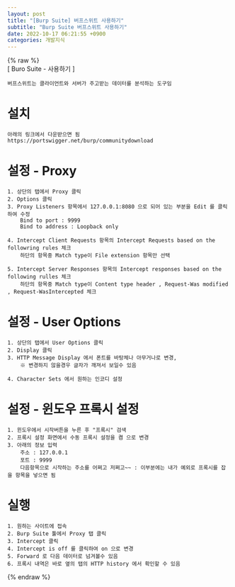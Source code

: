 ```yaml
---  
layout: post  
title: "[Burp Suite] 버프스위트 사용하기"  
subtitle: "Burp Suite 버프스위트 사용하기"  
date: 2022-10-17 06:21:55 +0900  
categories: 개발지식  
---  
```

{% raw %}  
[ Buro Suite - 사용하기 ]  
  
	버프스위트는 클라이언트와 서버가 주고받는 데이터를 분석하는 도구임  
  
  
# 설치  
	아래의 링크에서 다운받으면 됨  
	https://portswigger.net/burp/communitydownload  
	  
  
# 설정 - Proxy  
	1. 상단의 탭에서 Proxy 클릭  
	2. Options 클릭  
	3. Proxy Listeners 항목에서 127.0.0.1:8080 으로 되어 있는 부분을 Edit 를 클릭하여 수정  
		Bind to port : 9999  
		Bind to address : Loopback only  
	  
	4. Intercept Client Requests 항목의 Intercept Requests based on the followring rules 체크  
		하단의 항목중 Match type이 File extension 항목만 선택  
  
	5. Intercept Server Responses 항목의 Intercept responses based on the following rulles 체크  
		하단의 항목중 Match type이 Content type header , Request-Was modified , Request-WasIntercepted 체크  
  
# 설정 - User Options  
	1. 상단의 탭에서 User Options 클릭  
	2. Display 클릭  
	3. HTTP Message Display 에서 폰트를 바탕체나 아무거나로 변경,  
		※ 변경하지 않을경우 글자가 깨져서 보일수 있음  
	  
	4. Character Sets 에서 원하는 인코디 설정  
  
  
# 설정 - 윈도우 프록시 설정  
	  
	1. 윈도우에서 시작버튼을 누른 후 "프록시" 검색  
	2. 프록시 설정 화면에서 수동 프록시 설정을 켬 으로 변경  
	3. 아래의 정보 입력  
		주소 : 127.0.0.1  
		포트 : 9999  
		다음항목으로 시작하는 주소를 어쩌고 저쩌고~~ : 이부분에는 내가 예외로 프록시를 잡을 항목을 넣으면 됨			  
	  
  
  
# 실행  
	  
	1. 원하는 사이트에 접속   
	2. Burp Suite 툴에서 Proxy 탭 클릭  
	3. Intercept 클릭  
	4. Intercept is off 를 클릭하여 on 으로 변경   
	5. Forward 로 다음 데이터로 넘겨볼수 있음  
	6. 프록시 내역은 바로 옆의 탭의 HTTP history 에서 확인할 수 있음  
  
  
  
  
{% endraw %}